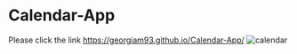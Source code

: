 # Calendar-App
Please click the link https://georgiam93.github.io/Calendar-App/ 
![calendar](https://user-images.githubusercontent.com/105521641/210260436-5f2f4170-a6a7-440c-912a-7512e45a3c36.jpg)
